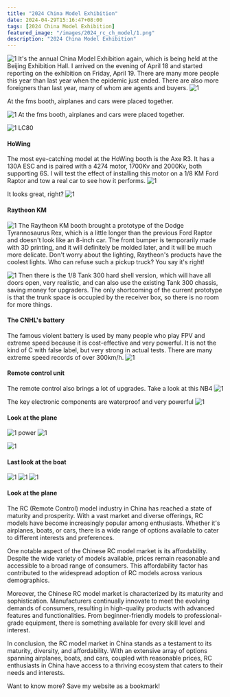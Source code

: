 ```yaml
---
title: "2024 China Model Exhibition"
date: 2024-04-29T15:16:47+08:00
tags: [2024 China Model Exhibition]
featured_image: "/images/2024_rc_ch_model/1.png"
description: "2024 China Model Exhibition"
---
```


![1](/images/2024_rc_ch_model/1.png)
It's the annual China Model Exhibition again, which is being held at the Beijing Exhibition Hall. I arrived on the evening of April 18 and started reporting on the exhibition on Friday, April 19. There are many more people this year than last year when the epidemic just ended. There are also more foreigners than last year, many of whom are agents and buyers.
![1](/images/2024_rc_ch_model/2.png)

At the fms booth, airplanes and cars were placed together.

![1](/images/2024_rc_ch_model/3.png)
At the fms booth, airplanes and cars were placed together.

![1](/images/2024_rc_ch_model/4.png)
LC80

#### HoWing
The most eye-catching model at the HoWing booth is the Axe R3. It has a 130A ESC and is paired with a 4274 motor, 1700Kv and 2000Kv, both supporting 6S. ​​I will test the effect of installing this motor on a 1/8 KM Ford Raptor and tow a real car to see how it performs.
![1](/images/2024_rc_ch_model/5.png)


It looks great, right?
![1](/images/2024_rc_ch_model/6.png)


#### Raytheon KM
![1](/images/2024_rc_ch_model/7.png)
The Raytheon KM booth brought a prototype of the Dodge Tyrannosaurus Rex, which is a little longer than the previous Ford Raptor and doesn't look like an 8-inch car. The front bumper is temporarily made with 3D printing, and it will definitely be molded later, and it will be much more delicate. Don't worry about the lighting, Raytheon's products have the coolest lights.
Who can refuse such a pickup truck? You say it's right!

![1](/images/2024_rc_ch_model/8.png)
Then there is the 1/8 Tank 300 hard shell version, which will have all doors open, very realistic, and can also use the existing Tank 300 chassis, saving money for upgraders. The only shortcoming of the current prototype is that the trunk space is occupied by the receiver box, so there is no room for more things.

#### The CNHL's battery
The famous violent battery is used by many people who play FPV and extreme speed because it is cost-effective and very powerful. It is not the kind of C with false label, but very strong in actual tests. There are many extreme speed records of over 300km/h.
![1](/images/2024_rc_ch_model/9.png)

#### Remote control unit
The remote control also brings a lot of upgrades. Take a look at this NB4
![1](/images/2024_rc_ch_model/10.png)

The key electronic components are waterproof and very powerful
![1](/images/2024_rc_ch_model/11.png)

#### Look at the plane
![1](/images/2024_rc_ch_model/12.png)
power
![1](/images/2024_rc_ch_model/13.png)

![1](/images/2024_rc_ch_model/14.png)
#### Last look at the boat
![1](/images/2024_rc_ch_model/15.png)
![1](/images/2024_rc_ch_model/16.png)
![1](/images/2024_rc_ch_model/17.png)
#### Look at the plane
The RC (Remote Control) model industry in China has reached a state of maturity and prosperity. With a vast market and diverse offerings, RC models have become increasingly popular among enthusiasts. Whether it's airplanes, boats, or cars, there is a wide range of options available to cater to different interests and preferences.

One notable aspect of the Chinese RC model market is its affordability. Despite the wide variety of models available, prices remain reasonable and accessible to a broad range of consumers. This affordability factor has contributed to the widespread adoption of RC models across various demographics.

Moreover, the Chinese RC model market is characterized by its maturity and sophistication. Manufacturers continually innovate to meet the evolving demands of consumers, resulting in high-quality products with advanced features and functionalities. From beginner-friendly models to professional-grade equipment, there is something available for every skill level and interest.

In conclusion, the RC model market in China stands as a testament to its maturity, diversity, and affordability. With an extensive array of options spanning airplanes, boats, and cars, coupled with reasonable prices, RC enthusiasts in China have access to a thriving ecosystem that caters to their needs and interests.

Want to know more? Save my website as a bookmark!